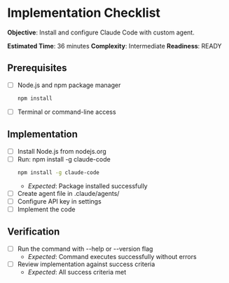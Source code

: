 # Implementation Checklist

**Objective**: Install and configure Claude Code with custom agent.

**Estimated Time**: 36 minutes
**Complexity**: Intermediate
**Readiness**: READY

## Prerequisites

- [ ] Node.js and npm package manager
  ```bash
  npm install
  ```
- [ ] Terminal or command-line access

## Implementation

- [ ] Install Node.js from nodejs.org
- [ ] Run: npm install -g claude-code
  ```bash
  npm install -g claude-code
  ```
  - *Expected*: Package installed successfully
- [ ] Create agent file in .claude/agents/
- [ ] Configure API key in settings
- [ ] Implement the code

## Verification

- [ ] Run the command with --help or --version flag
  - *Expected*: Command executes successfully without errors
- [ ] Review implementation against success criteria
  - *Expected*: All success criteria met
